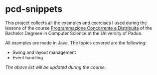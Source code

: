 # pcd-snippets
This project collects all the examples and exercises I used during the lessons of the course [Programmazione Concorrente 
e Distribuita](http://www.math.unipd.it/~rcardin/pcd.html) of the Bachelor Degreee in Computer Science at the University of Padua.

All examples are made in Java. The topics covered are the following:

 * Swing and layout management
 * Event handling
 
*The above list will be updated during the course.*
